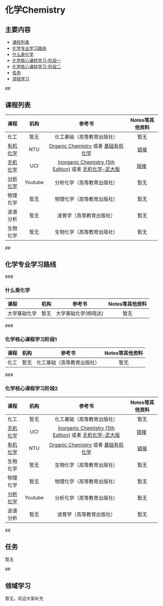 # 化学Chemistry

## 主要内容
   
- [课程列表](#curriculum)
- [化学专业学习路线](#learning_routine)
 - [什么是化学](#Chemistry_begin)
 - [化学核心课程学习-阶段一](#Chemistry_phase_1) 
 - [化学核心课程学习-阶段二](#Chemistry_phase_2) 
- [任务](#task)
- [领域学习](#area_study)

##<h2 id="curriculum">课程列表</h2>

课程 | 机构 | 参考书 | Notes等其他资料
:-- | :--: | :--: | :--:
化工 | 暂无 | 化工基础（高等教育出版社）| 暂无
[有机化学](http://ocw.aca.ntu.edu.tw/ntu-ocw/index.php/ocw/cou/100S120/1) | NTU | [Organic Chemistry](https://www.amazon.com/Organic-Chemistry-T-Graham-Solomons/dp/1118147391) 或者 [基础有机化学](https://www.amazon.cn/%E5%9F%BA%E7%A1%80%E6%9C%89%E6%9C%BA%E5%8C%96%E5%AD%A6-%E7%AC%AC%E4%B8%89%E7%89%88-%E4%B8%8A%E4%B8%8B%E5%86%8C-%E4%B9%A0%E9%A2%98%E8%A7%A3%E6%9E%90-%E9%82%A2%E5%85%B6%E6%AF%85-%E9%82%A2%E5%85%B6%E6%AF%85/dp/B00C415HBK/ref=sr_1_5?ie=UTF8&qid=1480521769&sr=8-5&keywords=%E5%9F%BA%E7%A1%80%E6%9C%89%E6%9C%BA%E5%8C%96%E5%AD%A6)	| [链接](http://ocw.aca.ntu.edu.tw/ntu-ocw/index.php/ocw/cou/100S120/1)
[无机化学](https://www.youtube.com/watch?v=wJGR5Y-Qqac&index=1&list=PLqOZ6FD_RQ7kGnKLTbdwZ3IGVNXK43k7S) |	UCI | [Inorganic Chemistry (5th Edition)](https://www.amazon.com/Inorganic-Chemistry-5th-Gary-Miessler/dp/0321811054) 或者 [无机化学-武大版](https://www.amazon.cn/%E6%AD%A6%E6%B1%89%E5%A4%A7%E5%AD%A6%E5%90%89%E6%9E%97%E5%A4%A7%E5%AD%A6-%E6%97%A0%E6%9C%BA%E5%8C%96%E5%AD%A6-%E7%AC%AC%E4%B8%89%E7%89%88-%E5%AE%8B%E5%A4%A9%E4%BD%91-%E4%B8%8A%E4%B8%8B-%E4%BE%8B%E9%A2%98%E4%B9%A0%E9%A2%98-%E9%AB%98%E6%95%99%E7%89%88-%E6%AD%A6%E6%B1%89%E5%A4%A7%E5%AD%A6/dp/B00F149PWY/ref=sr_1_3?s=books&ie=UTF8&qid=1480522207&sr=1-3&keywords=%E6%97%A0%E6%9C%BA%E5%8C%96%E5%AD%A6+%E6%AD%A6%E6%B1%89%E5%A4%A7%E5%AD%A6) |	[链接](http://ocw.uci.edu/courses/chem_107_inorganic_chemistry.html) 
[分析化学](https://www.youtube.com/watch?v=ji3f76x0Z6M&list=PLnZFA7puaf7v0ZA8_frBybfyS3ac5SnTP) | Youtube | 分析化学（高等教育出版社） | 暂无
物理化学 | 暂无 | 物理化学（高等教育出版社） | 暂无
波谱分析 | 暂无 | 波普学（高等教育出版社） | 暂无
生物化学| 暂无 |生物化学（高等教育出版社） | 暂无


##<h2 id="learning_routine">化学专业学习路线</h2>
###<h3 id="Chemistry_begin">什么是化学</h3>

课程 | 机构 | 参考书 | Notes等其他资料
:-- | :--: | :--: | :--:
大学基础化学 | 暂无 | 大学基础化学(杨晓达) | 暂无


###<h3 id="Chemistry_phase_1">化学核心课程学习阶段1</h3>

课程 | 机构 | 参考书 | Notes等其他资料
:-- | :--: | :--: | :--:
化工 | 暂无 | 化工基础（高等教育出版社）| 暂无


###<h3 id="Chemistry_phase_2">化学核心课程学习阶段2</h3>

课程 | 机构 | 参考书 | Notes等其他资料
:-- | :--: | :--: | :--:
化工 | 暂无 | 化工基础（高等教育出版社）| 暂无
[无机化学](https://www.youtube.com/watch?v=wJGR5Y-Qqac&index=1&list=PLqOZ6FD_RQ7kGnKLTbdwZ3IGVNXK43k7S) |	UCI | [Inorganic Chemistry (5th Edition)](https://www.amazon.com/Inorganic-Chemistry-5th-Gary-Miessler/dp/0321811054) 或者 [无机化学-武大版](https://www.amazon.cn/%E6%AD%A6%E6%B1%89%E5%A4%A7%E5%AD%A6%E5%90%89%E6%9E%97%E5%A4%A7%E5%AD%A6-%E6%97%A0%E6%9C%BA%E5%8C%96%E5%AD%A6-%E7%AC%AC%E4%B8%89%E7%89%88-%E5%AE%8B%E5%A4%A9%E4%BD%91-%E4%B8%8A%E4%B8%8B-%E4%BE%8B%E9%A2%98%E4%B9%A0%E9%A2%98-%E9%AB%98%E6%95%99%E7%89%88-%E6%AD%A6%E6%B1%89%E5%A4%A7%E5%AD%A6/dp/B00F149PWY/ref=sr_1_3?s=books&ie=UTF8&qid=1480522207&sr=1-3&keywords=%E6%97%A0%E6%9C%BA%E5%8C%96%E5%AD%A6+%E6%AD%A6%E6%B1%89%E5%A4%A7%E5%AD%A6) |	[链接](http://ocw.uci.edu/courses/chem_107_inorganic_chemistry.html) 
[有机化学](http://ocw.aca.ntu.edu.tw/ntu-ocw/index.php/ocw/cou/100S120/1) | NTU | [Organic Chemistry](https://www.amazon.com/Organic-Chemistry-T-Graham-Solomons/dp/1118147391) 或者 [基础有机化学](https://www.amazon.cn/%E5%9F%BA%E7%A1%80%E6%9C%89%E6%9C%BA%E5%8C%96%E5%AD%A6-%E7%AC%AC%E4%B8%89%E7%89%88-%E4%B8%8A%E4%B8%8B%E5%86%8C-%E4%B9%A0%E9%A2%98%E8%A7%A3%E6%9E%90-%E9%82%A2%E5%85%B6%E6%AF%85-%E9%82%A2%E5%85%B6%E6%AF%85/dp/B00C415HBK/ref=sr_1_5?ie=UTF8&qid=1480521769&sr=8-5&keywords=%E5%9F%BA%E7%A1%80%E6%9C%89%E6%9C%BA%E5%8C%96%E5%AD%A6)	| [链接](http://ocw.aca.ntu.edu.tw/ntu-ocw/index.php/ocw/cou/100S120/1)
生物化学| 暂无 |生物化学（高等教育出版社） | 暂无
物理化学 | 暂无 | 物理化学（高等教育出版社） | 暂无
[分析化学](https://www.youtube.com/watch?v=ji3f76x0Z6M&list=PLnZFA7puaf7v0ZA8_frBybfyS3ac5SnTP) | Youtube | 分析化学（高等教育出版社） | 暂无
波谱分析 | 暂无 | 波普学（高等教育出版社） | 暂无

##<h2 id="task">任务</h2>
暂无

##<h2 id="area_study">领域学习</h2>
暂无，欢迎大家补充
